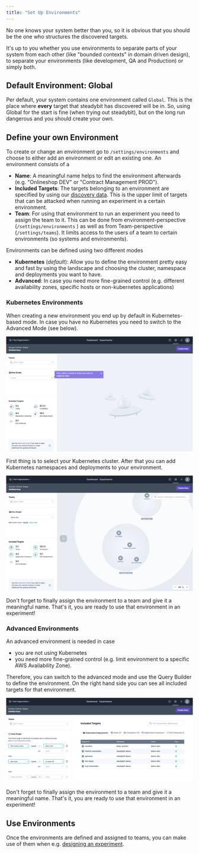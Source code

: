 ```yaml
---
title: "Set Up Environments"
---
```

No one knows your system better than you, so it is obvious that you should be the one who structures the discovered targets.

It's up to you whether you use environments to separate parts of your system from each other (like "bounded contexts" in domain driven design), to separate your environments (like development, QA and Production) or simply both.

## Default Environment: Global
Per default, your system contains one environment called `Global`.
This is the place where __every__ target that steadybit has discovered will be in.
So, using Global for the start is fine (when trying out steadybit), but on the long run dangerous and you should create your own.

## Define your own Environment
To create or change an environment go to `/settings/environments` and choose to either add an environment or edit an existing one.
An environment consists of a
- **Name**: A meaningful name helps to find the environment afterwards (e.g. "Onlineshop DEV" or "Contract Management PROD").
- **Included Targets**: The targets belonging to an environment are specified by using our [discovery data](../learn/30-discovery). This is the upper limit of targets that can be attacked when running an experiment in a certain environment.
- **Team**: For using that environment to run an experiment you need to assign the team to it.
  This can be done from environment-perspective (`/settings/environments` ) as well as from Team-perspective (`/settings/teams`).
  It limits access to the users of a team to certain environments (so systems and environments).

Environments can be defined using two different modes
- **Kubernetes** (*default*): Allow you to define the environment pretty easy and fast by using the landscape and choosing the cluster, namespace and deployments you want to have.
- **Advanced**: In case you need more fine-grained control (e.g. different availability zones, specific hosts or non-kubernetes applications)

### Kubernetes Environments
When creating a new environment you end up by default in Kubernetes-based mode. In case you have no Kubernetes you need to switch to the Advanced Mode (see below).

![Kubernetes Environment: Select your cluster](img-environments/k8s-environment-add-cluster.png)

First thing is to select your Kubernetes cluster.
After that you can add Kubernetes namespaces and deployments to your environment.

![Kubernetes Environment: Add namespaces and deployments](img-environments/k8s-environment-add.png)

Don't forget to finally assign the environment to a team and give it a meaningful name.
That's it, you are ready to use that environment in an experiment!

### Advanced Environments
An advanced environment is needed in case
- you are not using Kubernetes
- you need more fine-grained control (e.g. limit environment to a specific AWS Availability Zone).

Therefore, you can switch to the advanced mode and use the Query Builder to define the environment.
On the right hand side you can see all included targets for that environment.

![Advanced Environment: Query Builder for fine-grained environments](img-environments/advanced-environment-add.png)

Don't forget to finally assign the environment to a team and give it a meaningful name.
That's it, you are ready to use that environment in an experiment!

## Use Environments
Once the environments are defined and assigned to teams, you can make use of them when e.g. [designing an experiment](../use/10-experiments/10-design).


